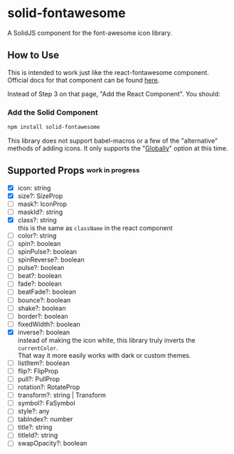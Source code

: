 # solid-fontawesome
A SolidJS component for the font-awesome icon library.

## How to Use
This is intended to work just like the react-fontawesome component.  
Official docs for that component can be found [here](https://fontawesome.com/v6/docs/web/use-with/react/).

Instead of Step 3 on that page, "Add the React Component". You should:
### Add the Solid Component
```bash
npm install solid-fontawesome
```

This library does not support babel-macros or a few of the "alternative" methods of adding icons. It only supports the "[Globally](https://fontawesome.com/v6/docs/web/use-with/react/add-icons#add-icons-globally)" option at this time.

## Supported Props <sup><sub>work in progress</sub></sup>
- [x] icon: string  
- [x] size?: SizeProp  
- [ ] mask?: IconProp  
- [ ] maskId?: string  
- [x] class?: string  
    this is the same as `className` in the react component
- [ ] color?: string  
- [ ] spin?: boolean  
- [ ] spinPulse?: boolean  
- [ ] spinReverse?: boolean  
- [ ] pulse?: boolean  
- [ ] beat?: boolean  
- [ ] fade?: boolean  
- [ ] beatFade?: boolean  
- [ ] bounce?: boolean  
- [ ] shake?: boolean  
- [ ] border?: boolean  
- [ ] fixedWidth?: boolean  
- [x] inverse?: boolean  
    instead of making the icon white, this library truly inverts the `currentColor`.  
    That way it more easily works with dark or custom themes.
- [ ] listItem?: boolean  
- [ ] flip?: FlipProp  
- [ ] pull?: PullProp  
- [ ] rotation?: RotateProp  
- [ ] transform?: string | Transform  
- [ ] symbol?: FaSymbol  
- [ ] style?: any  
- [ ] tabIndex?: number  
- [ ] title?: string  
- [ ] titleId?: string  
- [ ] swapOpacity?: boolean
